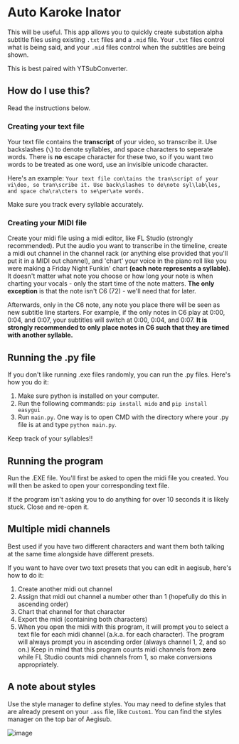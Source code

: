 # Auto Karoke Inator

This will be useful. This app allows you to quickly create substation alpha subtitle files using existing ``.txt`` files
and a `.mid` file. Your `.txt` files control what is being said, and your `.mid` files control when the subtitles are
being shown.

This is best paired with YTSubConverter.

## How do I use this?

Read the instructions below.

### Creating your text file

Your text file contains the **transcript** of your video, so transcribe it. Use backslashes (``\``) to denote syllables,
and space characters to seperate words. There is **no** escape character for these two, so if you want two words to be
treated as one word, use an invisible unicode character.

Here's an example:
```Your text file con\tains the tran\script of your vi\deo, so tran\scribe it. Use back\slashes to de\note syl\lab\les, and space cha\ra\cters to se\per\ate words.```

Make sure you track every syllable accurately.

### Creating your MIDI file

Create your midi file using a midi editor, like FL Studio (strongly recommended). Put the audio you want to transcribe
in the timeline, create a midi out channel in the channel rack (or anything else provided that you'll put it in a MIDI
out channel), and 'chart' your voice in the piano roll like you were making a Friday Night Funkin' chart **(each note
represents a syllable)**. It doesn't matter what note you choose or how long your note is when charting your vocals -
only the start time of the note matters. **The only exception** is that the note isn't C6 (72) - we'll need that for
later.

Afterwards, only in the C6 note, any note you place there will be seen as new subtitle line starters. For example, if
the only notes in C6 play at 0:00, 0:04, and 0:07, your subtitles will switch at 0:00, 0:04, and 0:07. **It is strongly
recommended to only place notes in C6 such that they are timed with another syllable.**

## Running the .py file
If you don't like running .exe files randomly, you can run the .py files.
Here's how you do it:

1. Make sure python is installed on your computer.
2. Run the following commands: ``pip install mido`` and ``pip install easygui``
3. Run ``main.py``. One way is to open CMD with the directory where your .py file is at and type ``python main.py``.

Keep track of your syllables!!

## Running the program

Run the .EXE file. You'll first be asked to open the midi file you created. You will then be asked to open your
corresponding text file.

If the program isn't asking you to do anything for over 10 seconds it is likely stuck. Close and re-open it.

## Multiple midi channels

Best used if you have two different characters and want them both talking at the same time alongside have different
presets.

If you want to have over two text presets that you can edit in aegisub, here's how to do it:

1. Create another midi out channel
2. Assign that midi out channel a number other than 1 (hopefully do this in ascending order)
3. Chart that channel for that character
4. Export the midi (containing both characters)
5. When you open the midi with this program, it will prompt you to select a text file for each midi channel (a.k.a. for
   each character). The program will always prompt you in ascending order (always channel 1, 2, and so on.) Keep in mind
   that this program counts midi channels from **zero** while FL Studio counts midi channels from 1, so make conversions
   appropriately.

## A note about styles
Use the style manager to define styles. You may need to define
styles that are already present on your ``.ass`` file, like ``Custom1``.
You can find the styles manager on the top bar of Aegisub.

![image](https://user-images.githubusercontent.com/31808925/147286583-c2c9bc0d-68ae-48d8-8c87-430121907727.png)

